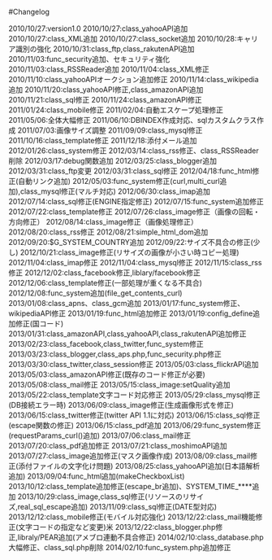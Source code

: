 #Changelog

2010/10/27:version1.0
2010/10/27:class_yahooAPI追加
2010/10/27:class_XML追加
2010/10/27:class_socket追加
2010/10/28:キャリア識別の強化
2010/10/31:class_ftp,class_rakutenAPI追加
2010/11/03:func_security追加、セキュリティ強化
2010/11/03:class_RSSReader追加
2010/11/04:class_XML修正
2010/11/10:class_yahooAPIオークション追加修正
2010/11/14:class_wikipedia追加
2010/11/20:class_yahooAPI修正,class_amazonAPI追加
2010/11/21:class_sql修正
2010/11/24:class_amazonAPI修正
2011/01/24:class_mobile修正
2011/02/04:自動エスケープ処理修正
2011/05/06:全体大幅修正
2011/06/10:DBINDEX作成対応、sqlカスタムクラス作成
2011/07/03:画像サイズ調整
2011/09/09:class_mysql修正
2011/10/16:class_template修正
2011/12/18:添付メール追加
2012/01/26:class_system修正
2012/03/14:class_rss修正、class_RSSReader削除
2012/03/17:debug関数追加
2012/03/25:class_blogger追加
2012/03/31:class_ftp変更
2012/03/31:class_sql修正
2012/04/18:func_html修正(自動リンク追加)
2012/05/03:func_system修正(curl,multi_curl追加),class_mysql修正(マルチ対応)
2012/06/30:class_imap追加
2012/07/14:class_sql修正(ENGINE指定修正)
2012/07/15:func_system追加修正
2012/07/22:class_template修正
2012/07/26:class_image修正（画像の回転・方向修正）
2012/08/14:class_image修正（画像処理修正）
2012/08/20:class_rss修正
2012/08/21:simple_html_dom追加
2012/09/20:$G_SYSTEM_COUNTRY追加
2012/09/22:サイズ不具合の修正(少し)
2012/10/21:class_image修正(リサイズの画像が小さい時コピー処理)
2012/11/04:class_imap修正
2012/11/04:class_mysql修正
2012/11/15:class_rss修正
2012/12/02:class_facebook修正,liblary/facebook修正
2012/12/06:class_template修正(一部処理が重くなる不具合)
2012/12/08:func_system追加(file_get_contents_curl)
2013/01/08:class_apns、class_gcm追加
2013/01/17:func_system修正、wikipediaAPI修正
2013/01/19:func_html追加修正
2013/01/19:config_define追加修正(国コード)
2013/01/31:class_amazonAPI,class_yahooAPI,class_rakutenAPI追加修正
2013/02/23:class_facebook,class_twitter,func_system修正
2013/03/23:class_blogger,class_aps.php,func_security.php修正
2013/03/30:class_twitter,class_session修正
2013/05/03:class_flickrAPI追加
2013/05/03:class_amazonAPI修正(既存のコード修正が必要)
2013/05/08:class_mail修正
2013/05/15:class_image:setQuality追加
2013/05/22:class_template文字コード対応修正
2013/05/29:class_mysql修正(DB接続エラー時)
2013/06/09:class_image修正(生成画像形式を修正)
2013/06/15:class_twitter修正(twitter API 1.1に対応)
2013/06/15:class_sql修正(escape関数の修正)
2013/06/15:class_pdf追加
2013/06/29:func_system修正(requestParams_curl()追加)
2013/07/06:class_mail修正
2013/07/20:class_pdf追加修正
2013/07/21:class_moshimoAPI追加
2013/07/27:class_image追加修正(マスク画像作成)
2013/08/09:class_mail修正(添付ファイルの文字化け問題)
2013/08/25:class_yahooAPI追加(日本語解析追加)
2013/09/04:func_html追加(makeCheckboxList)
2013/10/12:class_template追加修正(escape_br追加)、SYSTEM_TIME_****追加
2013/10/29:class_image,class_sql修正(リソースのリサイズ,real_sql_escape追加)
2013/11/09:class_sql修正(DATE型対応)
2013/12/12:class_mobile修正(モバイル対応強化)
2013/12/22:class_mail機能修正(文字コードの指定など変更)米
2013/12/22:class_blogger.php修正,libraly/PEAR追加(アメブロ連動不具合修正)
2014/02/10:class_database.php大幅修正、class_sql.php削除
2014/02/10:func_system.php追加修正